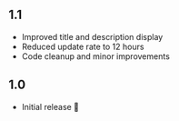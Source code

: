 ## 1.1
- Improved title and description display
- Reduced update rate to 12 hours
- Code cleanup and minor improvements

## 1.0
- Initial release 🎉